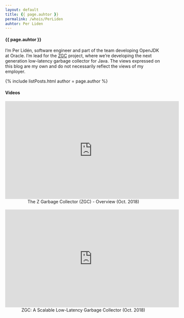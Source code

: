 ```yaml
---
layout: default
title: {{ page.auhtor }}
permalink: /whois/PerLiden
auhtor: Per Liden
---
```


<h4>{{ page.auhtor }}</h4>

<div>I’m Per Lidén, software engineer and part of the team developing OpenJDK at Oracle. I’m lead for the <a href="https://wiki.openjdk.java.net/display/zgc/Main">ZGC</a> project, where we’re developing the next generation low-latency garbage collector for Java. The views expressed on this blog are my own and do not necessarily reflect the views of my employer.</div>


{% include listPosts.html author = page.author %}

<h4>Videos</h4>
<center>

<iframe width="560" height="315" src="https://www.youtube.com/embed/7k_XfLGu-Ts" frameborder="0" allow="accelerometer; autoplay; encrypted-media; gyroscope; picture-in-picture" allowfullscreen></iframe>
<div class="date">The Z Garbage Collector (ZGC) - Overview (Oct. 2018)</div><br/>

<iframe width="560" height="315" src="https://www.youtube.com/embed/kF_r3GE3zOo" frameborder="0" allow="accelerometer; autoplay; encrypted-media; gyroscope; picture-in-picture" allowfullscreen></iframe>
<div class="date">ZGC: A Scalable Low-Latency Garbage Collector (Oct. 2018)</div>

</center>
